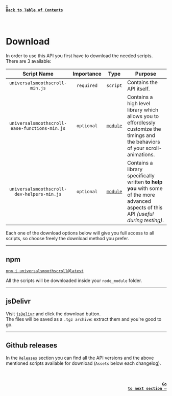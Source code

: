#### <a href = "https://github.com/CristianDavideConte/universalSmoothScroll#table-of-contents"><code>&#8678; Back to Table of Contents</code></a>
<br/>

# Download
In order to use this API you first have to download the needed scripts. <br/>
There are 3 available:

<table>
 <thead>
  <tr>
   <th>Script Name</th>
   <th>Importance</th>
   <th>Type</th>
   <th>Purpose</th>
  </tr>
 </thead>
 <tbody>
 <tr id = "universalsmoothscroll-min-file">
   <td rowspan = "1" align = "center">
    <code>universalsmoothscroll-min.js</code>
   </td>
   <td rowspan = "1" align = "center">
    <code>required</code>
   </td>
   <td rowspan = "1" align = "center">
    <code>script</code>
   </td>
   <td rowspan = "1" align = "left">
    Contains the API itself.
   </td>
 </tr>
  <tr id = "universalsmoothscroll-ease-functions-min-file">
   <td rowspan = "1" align = "center">
    <code>universalsmoothscroll-ease-functions-min.js</code>
   </td>
   <td rowspan = "1" align = "center">
    <code>optional</code>
   </td>
   <td rowspan = "1" align = "center">
    <a href = "https://developer.mozilla.org/en-US/docs/Web/JavaScript/Guide/Modules"><code>module</code></a>
   </td>
   <td rowspan = "1" align = "left">
    Contains a high level library which allows you to effordlessly customize the timings and the behaviors of your scroll-animations. 
   </td>
 </tr>
 </tr>
  <tr id = "universalsmoothscroll-dev-helpers-min-file">
   <td rowspan = "1" align = "center">
    <code>universalsmoothscroll-dev-helpers-min.js</code>
   </td>
   <td rowspan = "1" align = "center">
    <code>optional</code>
   </td>
   <td rowspan = "1" align = "center">
    <a href = "https://developer.mozilla.org/en-US/docs/Web/JavaScript/Guide/Modules"><code>module</code></a>
   </td>
   <td rowspan = "1" align = "left">
    Contains a library specifically written <strong>to help you</strong> with some of the more advanced aspects of this API <i>(useful during testing)</i>.
   </td>
 </tr>
 </tbody>
</table>

Each one of the download options below will give you full access to all scripts, so choose freely the download method you prefer.

---

## npm
[`npm i universalsmoothscroll@latest`](https://www.npmjs.com/package/universalsmoothscroll) <br/>

All the scripts will be downloaded inside your `node_module` folder.
<br/>

--- 

## jsDelivr
Visit [`jsDelivr`](https://www.jsdelivr.com/package/npm/universalsmoothscroll) and click the download button. <br/>
The files will be saved as a `.tgz archive`: extract them and you're good to go. 
<br/>

---

## Github releases
In the [`Releases`](https://github.com/CristianDavideConte/universalSmoothScroll/releases) section you can find all the API versions and the above mentioned scripts available for download (`Assets` below each changelog).

<br/>

#### <p align="right"><a href = "./Installation.md"><code>Go to next section &#8680;</code></a></p>
